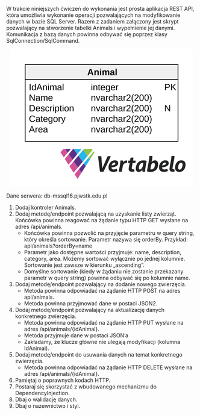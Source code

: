 W trakcie niniejszych ćwiczeń do wykonania jest prosta aplikacja REST API, która umożliwia wykonanie operacji
pozwalających na modyfikowanie danych w bazie SQL Server. Razem z zadaniem załączony jest skrypt pozwalający na
stworzenie tabelki Animals i wypełnienie jej danymi. Komunikacja z bazą danych powinna odbywać się poprzez klasy
SqlConnection/SqlCommand.

<p align="center">
  <img src="/images/animal_table.svg"/>
</p>

Dane serwera: db-mssql16.pjwstk.edu.pl

1. Dodaj kontroler Animals.
2. Dodaj metodę/endpoint pozwalającą na uzyskanie listy zwierząt.
   Końcówka powinna reagować na żądanie typu HTTP GET wysłane na
   adres /api/animals.
    - Końcówka powinna pozwolić na przyjęcie parametru w query string,
      który określa sortowanie. Parametr nazywa się orderBy. Przykład:
      api/animals?orderBy=name
    - Parametr jako dostępne wartości przyjmuje: name, description,
      category, area. Możemy sortować wyłącznie po jednej kolumnie.
      Sortowanie jest zawsze w kierunku „ascending”.
    - Domyślne sortowanie (kiedy w żądaniu nie zostanie przekazany
      parametr w query string) powinna odbywać się po kolumnie name.
3. Dodaj metodę/endpoint pozwalający na dodanie nowego zwierzęcia.
    - Metoda powinna odpowiadać na żądanie HTTP POST na adres
      api/animals.
    - Metoda powinna przyjmować dane w postaci JSON2.
4. Dodaj metodę/endpoint pozwalający na aktualizację danych konkretnego
   zwierzęcia.
    - Metoda powinna odpowiadać na żądanie HTTP PUT wysłane na
      adres /api/animals/{idAnimal}.
    - Metoda przyjmuje dane w postaci JSON’a
    - Zakładamy, że klucze główne nie ulegają modyfikacji (kolumna
      IdAnimal).
5. Dodaj metodę/endpoint do usuwania danych na temat konkretnego
   zwierzęcia.
    - Metoda powinna odpowiadać na żądanie HTTP DELETE wysłane
      na adres /api/animals/{idAnimal}.
6. Pamiętaj o poprawnych kodach HTTP.
7. Postaraj się skorzystać z wbudowanego mechanizmu do
   DependencyInjection.
8. Dbaj o walidację danych.
9. Dbaj o nazewnictwo i styl.
